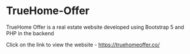 # TrueHome-Offer

TrueHome Offer is a real estate website developed using Bootstrap 5 and PHP in the backend

Click on the link to view the website - https://truehomeoffer.co/
